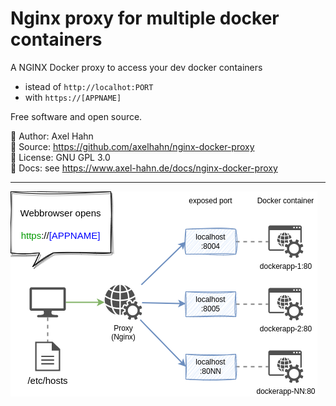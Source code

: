# Nginx proxy for multiple docker containers

A NGINX Docker proxy to access your dev docker containers 

* istead of ``http://localhot:PORT``
* with ``https://[APPNAME]``

Free software and open source.

👤 Author: Axel Hahn \
📄 Source: <https://github.com/axelhahn/nginx-docker-proxy> \
📜 License: GNU GPL 3.0 \
📗 Docs: see <https://www.axel-hahn.de/docs/nginx-docker-proxy>

---
![](./docs/images/docker-proxy-overview-Page-2.drawio.png)
